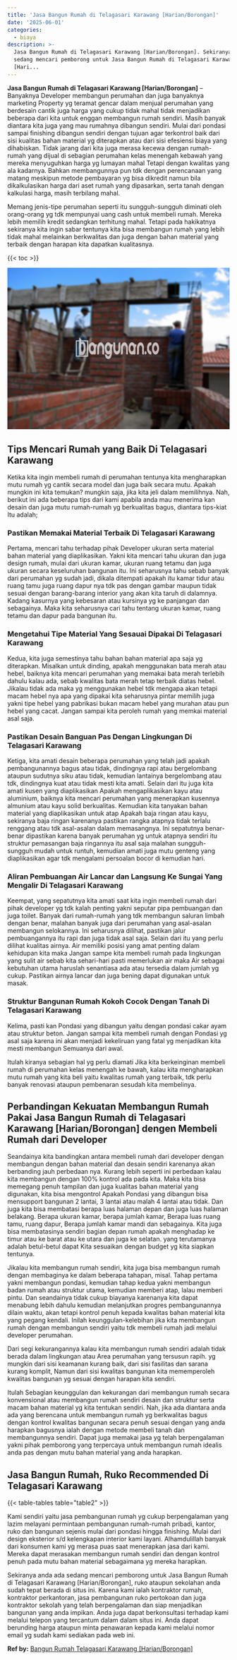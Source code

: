 ```yaml
---
title: 'Jasa Bangun Rumah di Telagasari Karawang [Harian/Borongan]'
date: '2025-06-01'
categories:
  - biaya
description: >-
  Jasa Bangun Rumah di Telagasari Karawang [Harian/Borongan]. Sekiranya anda ada
  sedang mencari pemborong untuk Jasa Bangun Rumah di Telagasari Karawang
  [Hari...
---
```


**Jasa Bangun Rumah di Telagasari Karawang \[Harian/Borongan\]** – Banyaknya Developer membangun perumahan dan juga banyaknya marketing Property yg teramat gencar dalam menjual perumahan yang berdesain cantik juga harga yang cukup tidak mahal tidak menjadikan beberapa dari kita untuk enggan membangun rumah sendiri. Masih banyak diantara kita juga yang mau rumahnya dibangun sendiri. Mulai dari pondasi sampai finishing dibangun sendiri dengan tujuan agar terkontrol baik dari sisi kualitas bahan material yg diterapkan atau dari sisi efesiensi biaya yang dihabiskan. Tidak jarang dari kita juga merasa kecewa dengan rumah-rumah yang dijual di sebagian perumahan kelas menengah kebawah yang mereka menyuguhkan harga yg lumayan mahal Tetapi dengan kwalitas yang ala kadarnya. Bahkan membangunnya pun tdk dengan perencanaan yang matang meskipun metode pembayaran yg bisa dikredit namun bila dikalkulasikan harga dari aset rumah yang dipasarkan, serta tanah dengan kalkulasi harga, masih terbilang mahal.

Memang jenis-tipe perumahan seperti itu sungguh-sungguh diminati oleh orang-orang yg tdk mempunyai uang cash untuk membeli rumah. Mereka lebih memilih kredit sedangkan terhitung mahal. Tetapi pada hakikatnya sekiranya kita ingin sabar tentunya kita bisa membangun rumah yang lebih tidak mahal melainkan berkwalitas dan juga dengan bahan material yang terbaik dengan harapan kita dapatkan kualitasnya.

{{< toc >}}

![Jasa Bangun Rumah di Telagasari Karawang [Harian/Borongan]](/images/borong-bangunan-37.png)

## Tips Mencari Rumah yang Baik Di Telagasari Karawang

Ketika kita ingin membeli rumah di perumahan tentunya kita mengharapkan mutu rumah yg cantik secara model dan juga baik secara mutu. Apakah mungkin ini kita temukan? mungkin saja, jika kita jeli dalam memilihnya. Nah, berikut ini ada beberapa tips dari kami apabila anda mau menerima kan desain dan juga mutu rumah-rumah yg berkualitas bagus, diantara tips-kiat Itu adalah;

### Pastikan Memakai Material Terbaik Di Telagasari Karawang

Pertama, mencari tahu terhadap pihak Developer ukuran serta material bahan material yang diaplikasikan. Yakni kita mencari tahu ukuran dan juga design rumah, mulai dari ukuran kamar, ukuran ruang tetamu dan juga ukuran secara keseluruhan bangunan itu. Ini seharusnya tahu sebab banyak dari perumahan yg sudah jadi, dikala ditempati apakah itu kamar tidur atau ruang tamu juga ruang dapur nya tdk pas dengan gambar maupun tidak sesuai dengan barang-barang interior yang akan kita taruh di dalamnya. Kadang kasurnya yang kebesaran atau kursinya yg ke panjangan dan sebagainya. Maka kita seharusnya cari tahu tentang ukuran kamar, ruang tetamu dan dapur pada bangunan itu.

### Mengetahui Tipe Material Yang Sesauai Dipakai Di Telagasari Karawang

Kedua, kita juga semestinya tahu bahan bahan material apa saja yg diterapkan. Misalkan untuk dinding, apakah menggunakan bata merah atau hebel, baiknya kita mencari perumahan yang memakai bata merah terlebih dahulu kalau ada, sebab kwalitas bata merah tetap terbaik diatas hebel. Jikalau tidak ada maka yg menggunakan hebel tdk mengapa akan tetapi macam hebel nya apa yang dipakai kita seharusnya pintar memilih juga yakni tipe hebel yang pabrikasi bukan macam hebel yang murahan atau pun hebel yang cacat. Jangan sampai kita peroleh rumah yang memkai material asal saja.

### Pastikan Desain Banguan Pas Dengan Lingkungan Di Telagasari Karawang

Ketiga, kita amati desain beberapa perumahan yang telah jadi apakah pembangunannya bagus atau tidak, dindingnya rapi atau bergelombang ataupun sudutnya siku atau tidak, kemudian lantainya bergelombang atau tdk, dindingnya kuat atau tidak mesti kita amati. Selain dari itu juga kita amati kusen yang diaplikasikan Apakah mengaplikasikan kayu atau aluminium, baiknya kita mencari perumahan yang menerapkan kusennya almunium atau kayu solid berkualitas. Kemudian kita tanyakan bahan material yang diaplikasikan untuk atap Apakah baja ringan atau kayu, sekiranya baja ringan karenanya pastikan rangka atapnya tidak terlalu renggang atau tdk asal-asalan dalam memasangnya. Ini sepatutnya benar-benar dipastikan karena banyak perumahan yg untuk atapnya sendiri itu struktur pemasangan baja ringannya itu asal saja malahan sungguh-sungguh mudah untuk runtuh, kemudian amati juga mutu genteng yang diaplikasikan agar tdk mengalami persoalan bocor di kemudian hari.

### Aliran Pembuangan Air Lancar dan Langsung Ke Sungai Yang Mengalir Di Telagasari Karawang

Keempat, yang sepatutnya kita amati saat kita ingin membeli rumah dari pihak developer yg tdk kalah penting yakni seputar pipa pembuangan dan juga toilet. Banyak dari rumah-rumah yang tdk membangun saluran limbah dengan benar, malahan banyak juga dari perumahan yang asal-asalan membangun selokannya. Ini seharusnya dilihat, pastikan jalur pembuangannya itu rapi dan juga tidak asal saja. Selain dari itu yang perlu dilihat kualitas airnya. Air memiliki posisi yang amat penting dalam kehidupan kita maka Jangan sampe kita membeli rumah pada lingkungan yang sulit air sebab kita sehari-hari pasti memerlukan air maka Air sebagai kebutuhan utama haruslah senantiasa ada atau tersedia dalam jumlah yg cukup. Pastikan airnya lancar dan juga bening dapat digunakan untuk masak.

### Struktur Bangunan Rumah Kokoh Cocok Dengan Tanah Di Telagasari Karawang

Kelima, pasti kan Pondasi yang dibangun yaitu dengan pondasi cakar ayam atau struktur beton. Jangan sampai kita membeli rumah dengan Pondasi yg asal saja karena ini akan menjadi kekeliruan yang fatal yg menjadikan kita mesti membangun Semuanya dari awal.

Itulah kiranya sebagian hal yg perlu diamati Jika kita berkeinginan membeli rumah di perumahan kelas menengah ke bawah, kalau kita mengharapkan mutu rumah yang kita beli yaitu kwalitas rumah yang terbaik, tdk perlu banyak renovasi ataupun pembenaran sesudah kita membelinya.

## Perbandingan Kekuatan Membangun Rumah Pakai Jasa Bangun Rumah di Telagasari Karawang \[Harian/Borongan\] dengen Membeli Rumah dari Developer

Seandainya kita bandingkan antara membeli rumah dari developer dengan membangun dengan bahan material dan desain sendiri karenanya akan berbanding jauh perbedaan nya. Kurang lebih seperti ini perbedaan kalau kita membangun dengan 100% kontrol ada pada kita. Maka kita bisa memegang penuh tampilan dan juga kualitas bahan material yang digunakan, kita bisa mengontrol Apakah Pondasi yang dibangun bisa mensupport bangunan 2 lantai, 3 lantai atau malah 4 lantai atau tidak. Dan juga kita bisa membatasi berapa luas halaman depan dan juga luas halaman belakang. Berapa ukuran kamar, berapa jumlah kamar, Berapa luas ruang tamu, ruang dapur, Berapa jumlah kamar mandi dan sebagainya. Kita juga bisa membatasinya sendiri bagian depan rumah apakah menghadap ke timur atau ke barat atau ke utara dan juga ke selatan. yang terutamanya adalah betul-betul dapat Kita sesuaikan dengan budget yg kita siapkan tentunya.

Jikalau kita membangun rumah sendiri, kita juga bisa membangun rumah dengan membaginya ke dalam beberapa tahapan, misal. Tahap pertama yakni membangun pondasi, kemudian tahap kedua yakni membangun badan rumah atau struktur utama, kemudian memberi atap, lalau memberi pintu. Dan seandainya tidak cukup biayanya karenanya kita dapat menabung lebih dahulu kemudian melanjutkan progres pembangunannya dilain waktu, akan tetapi kontrol penuh kepada kwalitas bahan material kita yang pegang kendali. Inilah keunggulan-kelebihan jika kita membangun rumah dengan membangun sendiri yaitu tdk membeli rumah jadi melalui developer perumahan.

Dari segi kekurangannya kalau kita membangun rumah sendiri adalah tidak berada dalam lingkungan atau Area perumahan yang tersusun rapih. yg mungkin dari sisi keamanan kurang baik, dari sisi fasilitas dan sarana kurang komplit, Namun dari sisi kwalitas bangunan kita mememperoleh kwalitas bangunan yg sesuai dengan harapan kita sendiri.

Itulah Sebagian keunggulan dan kekurangan dari membangun rumah secara konvensional atau membangun rumah sendiri desain dan struktur serta macam bahan material yg kita tentukan sendiri. Nah, jika ada diantara anda ada yang berencana untuk membangun rumah yg berkwalitas bagus dengan kontrol kwalitas bangunan secara penuh sesuai dengan yang anda harapkan bagusnya ialah dengan metode membeli tanah dan membangunnya sendiri. Dapat juga memakai jasa yg telah berpengalaman yakni pihak pemborong yang terpercaya untuk membangun rumah idealis anda pas dengan mutu bahan material yang anda harapkan.

## Jasa Bangun Rumah, Ruko Recommended Di Telagasari Karawang

{{< table-tables table="table2" >}}

Kami sendiri yaitu jasa pembangunan rumah yg cukup berpengalaman yang lazim melayani permintaan pembangunan rumah-rumah pribadi, kantor, ruko dan bangunan sejenis mulai dari pondasi hingga finishing. Mulai dari design eksterior s/d kelengkapan interior kami layani. Alhamdulillah banyak dari konsumen kami yg merasa puas saat menerapkan jasa dari kami. Mereka dapat merasakan membangun rumah sendiri dan dengan kontrol penuh pada mutu bahan material sebagaimana yg mereka harapkan.

Sekiranya anda ada sedang mencari pemborong untuk Jasa Bangun Rumah di Telagasari Karawang \[Harian/Borongan\], ruko ataupun sekolahan anda sudah tepat berada di situs ini. Karena kami ialah kontraktor rumah, kontraktor perkantoran, jasa pembangunan ruko pertokoan dan juga kontraktor sekolah yang telah berpengalaman dan siap menjadikan bangunan yang anda impikan. Anda juga dapat berkonsultasi terhadap kami melalui telepon yang tercantum dalam dalam situs ini. Anda dapat berunding harga ataupun minta penawaran kepada kami melalui nomor email yg sudah kami sediakan pada web ini.

**Ref by:** [Bangun Rumah Telagasari Karawang [Harian/Borongan]](https://id.wikipedia.org/wiki/Bangun)
